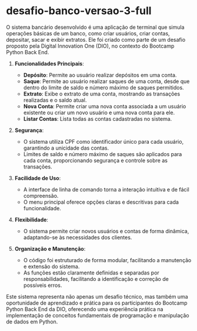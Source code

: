 # desafio-banco-versao-3-full

O sistema bancário desenvolvido é uma aplicação de terminal que simula operações básicas de um banco, como criar usuários, criar contas, depositar, sacar e exibir extratos. Ele foi criado como parte de um desafio proposto pela Digital Innovation One (DIO), no contexto do Bootcamp Python Back End.

1. **Funcionalidades Principais**:
   - **Depósito**: Permite ao usuário realizar depósitos em uma conta.
   - **Saque**: Permite ao usuário realizar saques de uma conta, desde que dentro do limite de saldo e número máximo de saques permitidos.
   - **Extrato**: Exibe o extrato de uma conta, mostrando as transações realizadas e o saldo atual.
   - **Nova Conta**: Permite criar uma nova conta associada a um usuário existente ou criar um novo usuário e uma nova conta para ele.
   - **Listar Contas**: Lista todas as contas cadastradas no sistema.

2. **Segurança**:
   - O sistema utiliza CPF como identificador único para cada usuário, garantindo a unicidade das contas.
   - Limites de saldo e número máximo de saques são aplicados para cada conta, proporcionando segurança e controle sobre as transações.

3. **Facilidade de Uso**:
   - A interface de linha de comando torna a interação intuitiva e de fácil compreensão.
   - O menu principal oferece opções claras e descritivas para cada funcionalidade.

4. **Flexibilidade**:
   - O sistema permite criar novos usuários e contas de forma dinâmica, adaptando-se às necessidades dos clientes.

5. **Organização e Manutenção**:
   - O código foi estruturado de forma modular, facilitando a manutenção e extensão do sistema.
   - As funções estão claramente definidas e separadas por responsabilidades, facilitando a identificação e correção de possíveis erros.

Este sistema representa não apenas um desafio técnico, mas também uma oportunidade de aprendizado e prática para os participantes do Bootcamp Python Back End da DIO, oferecendo uma experiência prática na implementação de conceitos fundamentais de programação e manipulação de dados em Python.
